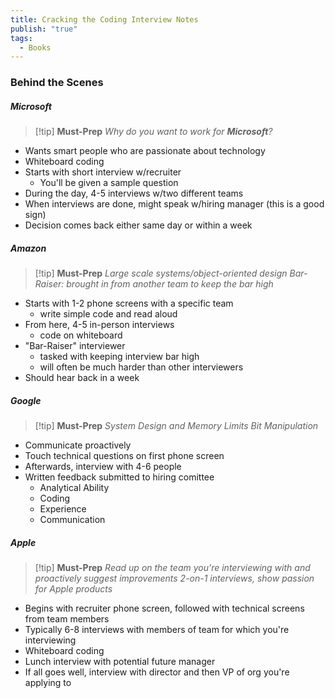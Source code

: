 ```yaml
---
title: Cracking the Coding Interview Notes
publish: "true"
tags:
  - Books
---
```

### Behind the Scenes
##### Microsoft
> [!tip] **Must-Prep**
> *Why do you want to work for **Microsoft**?*
- Wants smart people who are passionate about technology
- Whiteboard coding
- Starts with short interview w/recruiter 
	- You'll be given a sample question
- During the day, 4-5 interviews w/two different teams
- When interviews are done, might speak w/hiring manager (this is a good sign)
- Decision comes back either same day or within a week

##### Amazon
> [!tip] **Must-Prep**
> *Large scale systems/object-oriented design*
> *Bar-Raiser: brought in from another team to keep the bar high*
- Starts with 1-2 phone screens with a specific team
	- write simple code and read aloud
- From here, 4-5 in-person interviews
	- code on whiteboard
- "Bar-Raiser" interviewer
	- tasked with keeping interview bar high
	- will often be much harder than other interviewers
- Should hear back in a week

##### Google
> [!tip] **Must-Prep**
> *System Design and Memory Limits*
> *Bit Manipulation*
- Communicate proactively
- Touch technical questions on first phone screen
- Afterwards, interview with 4-6 people
- Written feedback submitted to hiring comittee
	- Analytical Ability
	- Coding
	- Experience
	- Communication
##### Apple
> [!tip] **Must-Prep**
> *Read up on the team you're interviewing with and proactively suggest improvements*
> *2-on-1 interviews, show passion for Apple products*
- Begins with recruiter phone screen, followed with technical screens from team members
- Typically 6-8 interviews with members of team for which you're interviewing
- Whiteboard coding
- Lunch interview with potential future manager
- If all goes well, interview with director and then VP of org you're applying to